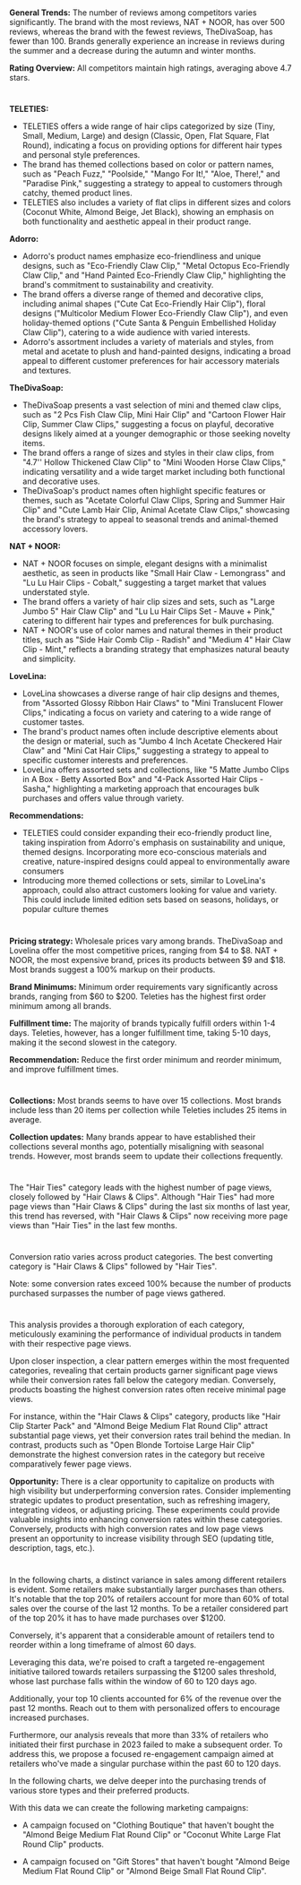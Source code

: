 
<!-- Competitors: Review analysis -->
#
__General Trends:__ The number of reviews among competitors varies significantly. The brand with the most reviews, NAT + NOOR, has over 500 reviews, whereas the brand with the fewest reviews, TheDivaSoap, has fewer than 100. Brands generally experience an increase in reviews during the summer and a decrease during the autumn and winter months.

__Rating Overview:__ All competitors maintain high ratings, averaging above 4.7 stars.

#

<!-- Competitors: Product optimization analysis -->

# 


__TELETIES:__
- TELETIES offers a wide range of hair clips categorized by size (Tiny, Small, Medium, Large) and design (Classic, Open, Flat Square, Flat Round), indicating a focus on providing options for different hair types and personal style preferences.
- The brand has themed collections based on color or pattern names, such as "Peach Fuzz," "Poolside," "Mango For It!," "Aloe, There!," and "Paradise Pink," suggesting a strategy to appeal to customers through catchy, themed product lines.
- TELETIES also includes a variety of flat clips in different sizes and colors (Coconut White, Almond Beige, Jet Black), showing an emphasis on both functionality and aesthetic appeal in their product range.

__Adorro:__
- Adorro's product names emphasize eco-friendliness and unique designs, such as "Eco-Friendly Claw Clip," "Metal Octopus Eco-Friendly Claw Clip," and "Hand Painted Eco-Friendly Claw Clip," highlighting the brand's commitment to sustainability and creativity.
- The brand offers a diverse range of themed and decorative clips, including animal shapes ("Cute Cat Eco-Friendly Hair Clip"), floral designs ("Multicolor Medium Flower Eco-Friendly Claw Clip"), and even holiday-themed options ("Cute Santa & Penguin Embellished Holiday Claw Clip"), catering to a wide audience with varied interests.
- Adorro's assortment includes a variety of materials and styles, from metal and acetate to plush and hand-painted designs, indicating a broad appeal to different customer preferences for hair accessory materials and textures.

__TheDivaSoap:__
- TheDivaSoap presents a vast selection of mini and themed claw clips, such as "2 Pcs Fish Claw Clip, Mini Hair Clip" and "Cartoon Flower Hair Clip, Summer Claw Clips," suggesting a focus on playful, decorative designs likely aimed at a younger demographic or those seeking novelty items.
- The brand offers a range of sizes and styles in their claw clips, from "4.7'' Hollow Thickened Claw Clip" to "Mini Wooden Horse Claw Clips," indicating versatility and a wide target market including both functional and decorative uses.
- TheDivaSoap's product names often highlight specific features or themes, such as "Acetate Colorful Claw Clips, Spring and Summer Hair Clip" and "Cute Lamb Hair Clip, Animal Acetate Claw Clips," showcasing the brand's strategy to appeal to seasonal trends and animal-themed accessory lovers.

__NAT + NOOR:__  
- NAT + NOOR focuses on simple, elegant designs with a minimalist aesthetic, as seen in products like "Small Hair Claw - Lemongrass" and "Lu Lu Hair Clips - Cobalt," suggesting a target market that values understated style.
- The brand offers a variety of hair clip sizes and sets, such as "Large Jumbo 5" Hair Claw Clip" and "Lu Lu Hair Clips Set - Mauve + Pink," catering to different hair types and preferences for bulk purchasing.
- NAT + NOOR's use of color names and natural themes in their product titles, such as "Side Hair Comb Clip - Radish" and "Medium 4" Hair Claw Clip - Mint," reflects a branding strategy that emphasizes natural beauty and simplicity.

__LoveLina:__  
- LoveLina showcases a diverse range of hair clip designs and themes, from "Assorted Glossy Ribbon Hair Claws" to "Mini Translucent Flower Clips," indicating a focus on variety and catering to a wide range of customer tastes.
- The brand's product names often include descriptive elements about the design or material, such as "Jumbo 4 Inch Acetate Checkered Hair Claw" and "Mini Cat Hair Clips," suggesting a strategy to appeal to specific customer interests and preferences.
- LoveLina offers assorted sets and collections, like "5 Matte Jumbo Clips in A Box - Betty Assorted Box" and "4-Pack Assorted Hair Clips - Sasha," highlighting a marketing approach that encourages bulk purchases and offers value through variety.

__Recommendations:__
- TELETIES could consider expanding their eco-friendly product line, taking inspiration from Adorro's emphasis on sustainability and unique, themed designs. Incorporating more eco-conscious materials and creative, nature-inspired designs could appeal to environmentally aware consumers
- Introducing more themed collections or sets, similar to LoveLina's approach, could also attract customers looking for value and variety. This could include limited edition sets based on seasons, holidays, or popular culture themes



# 

<!-- Competitors: Competitor pricing, minimum order and fulfillment analysis -->

__Pricing strategy:__ Wholesale prices vary among brands. TheDivaSoap and Lovelina offer the most competitive prices, ranging from \$4 to \$8. NAT + NOOR, the most expensive brand, prices its products between \$9 and \$18. Most brands suggest a 100% markup on their products.

__Brand Minimums:__ Minimum order requirements vary significantly across brands, ranging from \$60 to \$200. Teleties has the highest first order minimum among all brands.

__Fulfillment time:__ The majority of brands typically fulfill orders within 1-4 days. Teleties, however, has a longer fulfillment time, taking 5-10 days, making it the second slowest in the category.

__Recommendation:__ Reduce the first order minimum and reorder minimum, and improve fulfillment times.

#

<!-- Competitors: Competitor collection analysis -->

# 

__Collections:__ Most brands seems to have over 15 collections. Most brands include less than 20 items per collection while Teleties includes 25 items in average.

__Collection updates:__ Many brands appear to have established their collections several months ago, potentially misaligning with seasonal trends. However, most brands seem to update their collections frequently.

#

<!-- Product: page views by category last 12 months -->

# 

The "Hair Ties" category leads with the highest number of page views, closely followed by "Hair Claws & Clips". Although "Hair Ties" had more page views than "Hair Claws & Clips" during the last six months of last year, this trend has reversed, with "Hair Claws & Clips" now receiving more page views than "Hair Ties" in the last few months.

# 

<!-- Product: conversion by category -->

# 

Conversion ratio varies across product categories. The best converting category is "Hair Claws & Clips" followed by "Hair Ties".

Note: some conversion rates exceed 100% because the number of products purchased surpasses the number of page views gathered.


#

<!-- Product: conversion by product -->

# 

This analysis provides a thorough exploration of each category, meticulously examining the performance of individual products in tandem with their respective page views.

Upon closer inspection, a clear pattern emerges within the most frequented categories, revealing that certain products garner significant page views while their conversion rates fall below the category median. Conversely, products boasting the highest conversion rates often receive minimal page views.

For instance, within the "Hair Claws & Clips" category, products like "Hair Clip Starter Pack" and "Almond Beige Medium Flat Round Clip" attract substantial page views, yet their conversion rates trail behind the median. In contrast, products such as "Open Blonde Tortoise Large Hair Clip" demonstrate the highest conversion rates in the category but receive comparatively fewer page views.

__Opportunity:__ There is a clear opportunity to capitalize on products with high visibility but underperforming conversion rates. Consider implementing strategic updates to product presentation, such as refreshing imagery, integrating videos, or adjusting pricing. These experiments could provide valuable insights into enhancing conversion rates within these categories. Conversely, products with high conversion rates and low page views present an opportunity to increase visibility through SEO (updating title, description, tags, etc.).

#

<!-- Email marketing: Campaign ideas -->

In the following charts, a distinct variance in sales among different retailers is evident. Some retailers make substantially larger purchases than others. It's notable that the top 20% of retailers account for more than 60% of total sales over the course of the last 12 months. To be a retailer considered part of the top 20% it has to have made purchases over \$1200.

Conversely, it's apparent that a considerable amount of retailers tend to reorder within a long timeframe of almost 60 days.

Leveraging this data, we're poised to craft a targeted re-engagement initiative tailored towards retailers surpassing the \$1200 sales threshold, whose last purchase falls within the window of 60 to 120 days ago.

Additionally, your top 10 clients accounted for 6% of the revenue over the past 12 months. Reach out to them with personalized offers to encourage increased purchases.

Furthermore, our analysis reveals that more than 33% of retailers who initiated their first purchase in 2023 failed to make a subsequent order. To address this, we propose a focused re-engagement campaign aimed at retailers who've made a singular purchase within the past 60 to 120 days.

<!-- Email marketing: Campaign ideas type store -->


In the following charts, we delve deeper into the purchasing trends of various store types and their preferred products.

With this data we can create the following marketing campaigns:

- A campaign focused on "Clothing Boutique" that haven't bought the "Almond Beige Medium Flat Round Clip" or "Coconut White Large Flat Round Clip" products.

- A campaign focused on "Gift Stores" that haven't bought "Almond Beige Medium Flat Round Clip" or "Almond Beige Small Flat Round Clip".

<!-- end -->